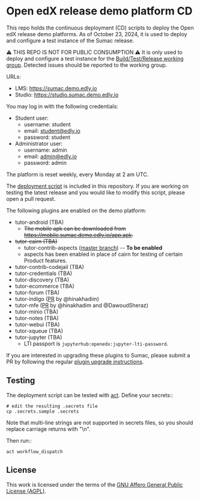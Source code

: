 # Open edX release demo platform CD

This repo holds the continuous deployment (CD) scripts to deploy the Open edX release demo platforms. As of October 23, 2024, it is used to deploy and configure a test instance of the Sumac release.

⚠ THIS REPO IS NOT FOR PUBLIC CONSUMPTION ⚠ It is only used to deploy and configure a test instance for the [Build/Test/Release working group](https://discuss.openedx.org/c/working-groups/build-test-release/30). Detected issues should be reported to the working group.

URLs:

- LMS: https://sumac.demo.edly.io
- Studio: https://studio.sumac.demo.edly.io

You may log in with the following credentials:

- Student user:
  - username: student
  - email: student@edly.io
  - password: student
- Administrator user:
  - username: admin
  - email: admin@edly.io
  - password: admin

The platform is reset weekly, every Monday at 2 am UTC.

The [deployment script](https://github.com/overhangio/openedx-release-demo/blob/master/.github/workflows/deploy.yml) is included in this repository. If you are working on testing the latest release and you would like to modify this script, please open a pull request.

The following plugins are enabled on the demo platform:

- tutor-android (TBA)
  - ~~The mobile apk can be downloaded from https://mobile.sumac.demo.edly.io/app.apk.~~
- ~~tutor-cairn (TBA)~~
  - tutor-contrib-aspects ([master branch](https://github.com/openedx/tutor-contrib-aspects/tree/master)) -- **To be enabled**
  - aspects has been enabled in place of cairn for testing of certain Product features.
- tutor-contrib-codejail (TBA)
- tutor-credentials (TBA)
- tutor-discovery (TBA)
- tutor-ecommerce (TBA)
- tutor-forum (TBA)
- tutor-indigo ([PR](https://github.com/overhangio/tutor-indigo/pull/101) by @hinakhadim)
- tutor-mfe ([PR](https://github.com/overhangio/tutor-mfe/pull/227) by @hinakhadim and @DawoudSheraz)
- tutor-minio (TBA)
- tutor-notes (TBA)
- tutor-webui (TBA)
- tutor-xqueue (TBA)
- tutor-jupyter (TBA)
  - LTI passport is `jupyterhub:openedx:jupyter-lti-password`.

If you are interested in upgrading these plugins to Sumac, please submit a PR by following the regular [plugin upgrade instructions](https://discuss.overhang.io/t/how-to-upgrade-a-tutor-plugin/1488).

## Testing

The deployment script can be tested with [act](https://github.com/nektos/act). Define your secrets::

    # edit the resulting .secrets file
    cp .secrets.sample .secrets

Note that multi-line strings are not supported in secrets files, so you should replace carriage returns with "\n".

Then run::

    act workflow_dispatch

## License

This work is licensed under the terms of the [GNU Affero General Public License (AGPL)](https://github.com/overhangio/tutor/blob/master/LICENSE.txt).
